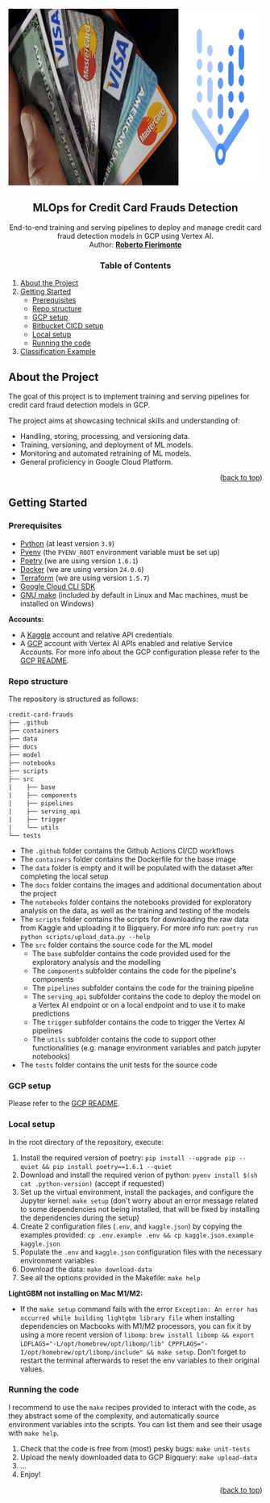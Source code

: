 <div id="top"></div>

<!-- PROJECT LOGO -->
<br>
<div align="center">
  <a href="https://github.com/robertofierimonte/credit-card-frauds/">
    <img src="docs/images/logo.png" alt="Logo" height="350">
  </a>

<h2 align="center">MLOps for Credit Card Frauds Detection</h2>
  <p>End-to-end training and serving pipelines to deploy and manage credit card fraud detection models in GCP using Vertex AI.<br>
  Author: <a href="mailto:roberto.fierimonte@gmail.com"><b>Roberto Fierimonte</b></a></p>
</div>

<!-- TABLE OF CONTENTS -->
 <h3 align="center">Table of Contents</h3>
 <ol>
 <li>
  <a href="#about-the-project">About the Project</a>
 </li>
 <li>
  <a href="#getting-started">Getting Started</a>
  <ul>
   <li><a href="#prerequisites">Prerequisites</a></li>
   <li><a href="#repo-structure">Repo structure</a></li>
   <li><a href="#gcp-setup">GCP setup</a></li>
   <li><a href="#bitbucket-cicd-setup">Bitbucket CICD setup</a></li>
   <li><a href="#local-setup">Local setup</a></li>
   <li><a href="#running-the-code">Running the code</a></li>
  </ul>
 </li>
 <li>
  <a href="#classification-example">Classification Example</a>
 </li>
</ol>

<!-- ABOUT THE PROJECT -->
## About the Project

The goal of this project is to implement training and serving pipelines for credit card fraud detection models in GCP.

The project aims at showcasing technical skills and understanding of:
  - Handling, storing, processing, and versioning data.
  - Training, versioning, and deployment of ML models.
  - Monitoring and automated retraining of ML models.
  - General proficiency in Google Cloud Platform.

<p align="right">(<a href="#top">back to top</a>)</p>

## Getting Started

### Prerequisites
- [Python](https://www.python.org/) (at least version `3.9`)
- [Pyenv](https://github.com/pyenv/pyenv) (the `PYENV_ROOT` environment variable must be set up)
- [Poetry](https://python-poetry.org/) (we are using version `1.6.1`)
- [Docker](https://www.docker.com/) (we are using version `24.0.6`)
- [Terraform](https://www.terraform.io/) (we are using version `1.5.7`)
- [Google Cloud CLI SDK](https://cloud.google.com/sdk/docs/install)
- [GNU make](https://www.gnu.org/software/make/) (included by default in Linux and Mac machines, must be installed on Windows)

**Accounts:**
- A [Kaggle](https://www.kaggle.com/) account and relative API credentials
- A [GCP](https://cloud.google.com/) account with Vertex AI APIs enabled and relative Service Accounts. For more info about the GCP configuration please refer to the [GCP README](./docs/GCP.md).

### Repo structure

The repository is structured as follows:

```
credit-card-frauds
├── .github
├── containers
├── data
├── docs
├── model
├── notebooks
├── scripts
├── src
|    ├── base
|    ├── components
|    ├── pipelines
|    ├── serving_api
|    ├── trigger
|    └── utils
└── tests
```

- The `.github` folder contains the Github Actions CI/CD workflows
- The `containers` folder contains the Dockerfile for the base image
- The `data` folder is empty and it will be populated with the dataset after completing the local setup
- The `docs` folder contains the images and additional documentation about the project
- The `notebooks` folder contains the notebooks provided for exploratory analysis on the data, as well as the training and testing of the models
- The `scripts` folder contains the scripts for downloading the raw data from Kaggle and uploading it to Bigquery. For more info run: `poetry run python scripts/upload_data.py --help`
- The `src` folder contains the source code for the ML model
     * The `base` subfolder contains the code provided used for the exploratory analysis and the modelling
     * The `components` subfolder contains the code for the pipeline's components
     * The `pipelines` subfolder contains the code for the training pipeline
     * The `serving_api` subfolder contains the code to deploy the model on a Vertex AI endpoint or on a local endpoint and to use it to make predictions
     * The `trigger` subfolder contains the code to trigger the Vertex AI pipelines
     * The `utils` subfolder contains the code to support other functionalities (e.g. manage environment variables and patch jupyter notebooks)
- The `tests` folder contains the unit tests for the source code

### GCP setup

Please refer to the [GCP README](./docs/GCP.md).

### Local setup

In the root directory of the repository, execute:

1. Install the required version of poetry: `pip install --upgrade pip --quiet && pip install poetry==1.6.1 --quiet`
2. Download and install the required verion of python: `pyenv install $(sh cat .python-version)` (accept if requested)
3. Set up the virtual environment, install the packages, and configure the Jupyter kernel: `make setup` (don't worry about an error message related to some dependencies not being installed, that will be fixed by installing the dependencies during the setup)
4. Create 2 configuration files (`.env`, and `kaggle.json`) by copying the examples provided: `cp .env.example .env && cp kaggle.json.example kaggle.json`
5. Populate the `.env` and `kaggle.json` configuration files with the necessary environment variables
6. Download the data: `make download-data`
7. See all the options provided in the Makefile: `make help`

**LightGBM not installing on Mac M1/M2:**
- If the `make setup` command fails with the error `Exception: An error has occurred while building lightgbm library file` when installing dependencies on Macbooks with M1/M2 processors, you can fix it by using a more recent version of `libomp`: `brew install libomp && export LDFLAGS="-L/opt/homebrew/opt/libomp/lib" CPPFLAGS="-I/opt/homebrew/opt/libomp/include" && make setup`. Don't forget to restart the terminal afterwards to reset the env variables to their original values.

### Running the code

I recommend to use the `make` recipes provided to interact with the code, as they abstract some of the complexity, and automatically source environment variables into the scripts. You can list them and see their usage with `make help`.

1. Check that the code is free from (most) pesky bugs: `make unit-tests`
2. Upload the newly downloaded data to GCP Bigquery: `make upload-data`
3. ...
4.  Enjoy!

<p align="right">(<a href="#top">back to top</a>)</p>
